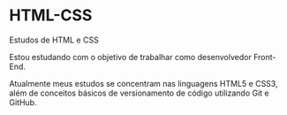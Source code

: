 # HTML-CSS
 Estudos de HTML e CSS

Estou estudando com o objetivo de trabalhar como desenvolvedor Front-End.

Atualmente meus estudos se concentram nas linguagens HTML5 e CSS3, além de conceitos básicos de versionamento de código utilizando Git e GitHub.